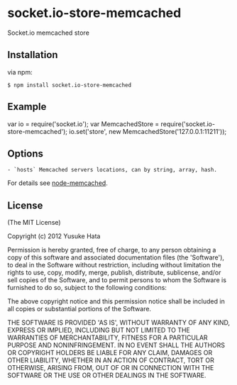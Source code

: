 # socket.io-store-memcached

  Socket.io memcached store

## Installation

  via npm:

    $ npm install socket.io-store-memcached

## Example

  var io = require('socket.io');
  var MemcachedStore = require('socket.io-store-memcached');
  io.set('store', new MemcachedStore('127.0.0.1:11211'));

## Options

    - `hosts` Memcached servers locations, can by string, array, hash.

  For details see [node-memcached](http://github.com/3rd-Eden/node-memcached).

## License 

(The MIT License)

Copyright (c) 2012 Yusuke Hata

Permission is hereby granted, free of charge, to any person obtaining
a copy of this software and associated documentation files (the
'Software'), to deal in the Software without restriction, including
without limitation the rights to use, copy, modify, merge, publish,
distribute, sublicense, and/or sell copies of the Software, and to
permit persons to whom the Software is furnished to do so, subject to
the following conditions:

The above copyright notice and this permission notice shall be
included in all copies or substantial portions of the Software.

THE SOFTWARE IS PROVIDED 'AS IS', WITHOUT WARRANTY OF ANY KIND,
EXPRESS OR IMPLIED, INCLUDING BUT NOT LIMITED TO THE WARRANTIES OF
MERCHANTABILITY, FITNESS FOR A PARTICULAR PURPOSE AND NONINFRINGEMENT.
IN NO EVENT SHALL THE AUTHORS OR COPYRIGHT HOLDERS BE LIABLE FOR ANY
CLAIM, DAMAGES OR OTHER LIABILITY, WHETHER IN AN ACTION OF CONTRACT,
TORT OR OTHERWISE, ARISING FROM, OUT OF OR IN CONNECTION WITH THE
SOFTWARE OR THE USE OR OTHER DEALINGS IN THE SOFTWARE.
